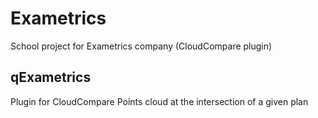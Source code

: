 # Exametrics
School project for Exametrics company (CloudCompare plugin)

## qExametrics

Plugin for CloudCompare
Points cloud at the intersection of a given plan
